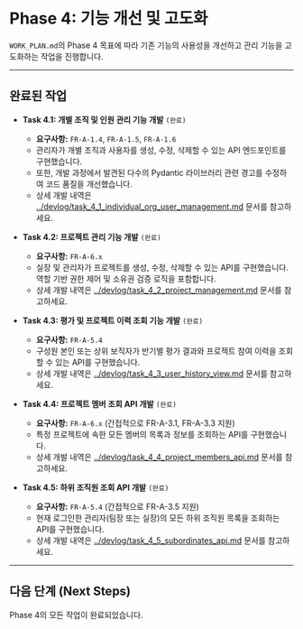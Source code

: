 # Phase 4: 기능 개선 및 고도화

`WORK_PLAN.md`의 Phase 4 목표에 따라 기존 기능의 사용성을 개선하고 관리 기능을 고도화하는 작업을 진행합니다.

---

## 완료된 작업

- **Task 4.1: 개별 조직 및 인원 관리 기능 개발** `(완료)`
  - **요구사항:** `FR-A-1.4`, `FR-A-1.5`, `FR-A-1.6`
  - 관리자가 개별 조직과 사용자를 생성, 수정, 삭제할 수 있는 API 엔드포인트를 구현했습니다.
  - 또한, 개발 과정에서 발견된 다수의 Pydantic 라이브러리 관련 경고를 수정하여 코드 품질을 개선했습니다.
  - 상세 개발 내역은 [../devlog/task_4_1_individual_org_user_management.md](../devlog/task_4_1_individual_org_user_management.md) 문서를 참고하세요.

- **Task 4.2: 프로젝트 관리 기능 개발** `(완료)`
  - **요구사항:** `FR-A-6.x`
  - 실장 및 관리자가 프로젝트를 생성, 수정, 삭제할 수 있는 API를 구현했습니다. 역할 기반 권한 제어 및 소유권 검증 로직을 포함합니다.
  - 상세 개발 내역은 [../devlog/task_4_2_project_management.md](../devlog/task_4_2_project_management.md) 문서를 참고하세요.

- **Task 4.3: 평가 및 프로젝트 이력 조회 기능 개발** `(완료)`
  - **요구사항:** `FR-A-5.4`
  - 구성원 본인 또는 상위 보직자가 반기별 평가 결과와 프로젝트 참여 이력을 조회할 수 있는 API를 구현했습니다.
  - 상세 개발 내역은 [../devlog/task_4_3_user_history_view.md](../devlog/task_4_3_user_history_view.md) 문서를 참고하세요.

- **Task 4.4: 프로젝트 멤버 조회 API 개발** `(완료)`
  - **요구사항:** `FR-A-6.x` (간접적으로 FR-A-3.1, FR-A-3.3 지원)
  - 특정 프로젝트에 속한 모든 멤버의 목록과 정보를 조회하는 API를 구현했습니다.
  - 상세 개발 내역은 [../devlog/task_4_4_project_members_api.md](../devlog/task_4_4_project_members_api.md) 문서를 참고하세요.

- **Task 4.5: 하위 조직원 조회 API 개발** `(완료)`
  - **요구사항:** `FR-A-5.4` (간접적으로 FR-A-3.5 지원)
  - 현재 로그인한 관리자(팀장 또는 실장)의 모든 하위 조직원 목록을 조회하는 API를 구현했습니다.
  - 상세 개발 내역은 [../devlog/task_4_5_subordinates_api.md](../devlog/task_4_5_subordinates_api.md) 문서를 참고하세요.

---

## 다음 단계 (Next Steps)

Phase 4의 모든 작업이 완료되었습니다.
